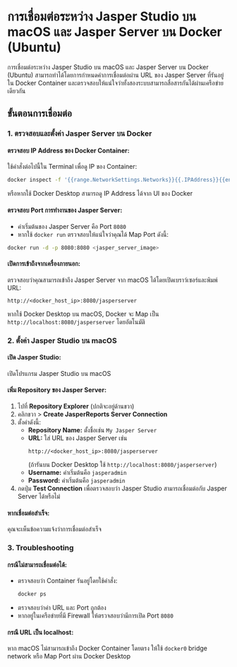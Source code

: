 # การเชื่อมต่อระหว่าง Jasper Studio บน macOS และ Jasper Server บน Docker (Ubuntu)

การเชื่อมต่อระหว่าง Jasper Studio บน macOS และ Jasper Server บน Docker (Ubuntu) สามารถทำได้โดยการกำหนดค่าการเชื่อมต่อผ่าน URL ของ Jasper Server ที่รันอยู่ใน Docker Container และตรวจสอบให้แน่ใจว่าทั้งสองระบบสามารถสื่อสารกันได้ผ่านเครือข่ายเดียวกัน

## ขั้นตอนการเชื่อมต่อ

### 1. ตรวจสอบและตั้งค่า Jasper Server บน Docker

#### ตรวจสอบ IP Address ของ Docker Container:
ใช้คำสั่งต่อไปนี้ใน Terminal เพื่อดู IP ของ Container:
```bash
docker inspect -f '{{range.NetworkSettings.Networks}}{{.IPAddress}}{{end}}' <container_id>
```
หรือหากใช้ Docker Desktop สามารถดู IP Address ได้จาก UI ของ Docker

#### ตรวจสอบ Port การทำงานของ Jasper Server:
- ค่าเริ่มต้นของ Jasper Server คือ Port `8080`
- หากใช้ `docker run` ตรวจสอบให้แน่ใจว่าคุณได้ Map Port ดังนี้:
```bash
docker run -d -p 8080:8080 <jasper_server_image>
```

#### เปิดการเข้าถึงจากเครื่องภายนอก:
ตรวจสอบว่าคุณสามารถเข้าถึง Jasper Server จาก macOS ได้โดยเปิดเบราว์เซอร์และพิมพ์ URL:
```text
http://<docker_host_ip>:8080/jasperserver
```
หากใช้ Docker Desktop บน macOS, Docker จะ Map เป็น `http://localhost:8080/jasperserver` โดยอัตโนมัติ

### 2. ตั้งค่า Jasper Studio บน macOS

#### เปิด Jasper Studio:
เปิดโปรแกรม Jasper Studio บน macOS

#### เพิ่ม Repository ของ Jasper Server:
1. ไปที่ **Repository Explorer** (ปกติจะอยู่ด้านขวา)
2. คลิกขวา > **Create JasperReports Server Connection**
3. ตั้งค่าดังนี้:
   - **Repository Name:** ตั้งชื่อเช่น `My Jasper Server`
   - **URL:** ใส่ URL ของ Jasper Server เช่น
     ```text
     http://<docker_host_ip>:8080/jasperserver
     ```
     (ถ้ารันบน Docker Desktop ใช้ `http://localhost:8080/jasperserver`)
   - **Username:** ค่าเริ่มต้นคือ `jasperadmin`
   - **Password:** ค่าเริ่มต้นคือ `jasperadmin`
4. กดปุ่ม **Test Connection** เพื่อตรวจสอบว่า Jasper Studio สามารถเชื่อมต่อกับ Jasper Server ได้หรือไม่

#### หากเชื่อมต่อสำเร็จ:
คุณจะเห็นข้อความแจ้งว่าการเชื่อมต่อสำเร็จ

### 3. Troubleshooting

#### กรณีไม่สามารถเชื่อมต่อได้:
- ตรวจสอบว่า Container รันอยู่โดยใช้คำสั่ง:
  ```bash
  docker ps
  ```
- ตรวจสอบว่าค่า URL และ Port ถูกต้อง
- หากอยู่ในเครือข่ายที่มี Firewall ให้ตรวจสอบว่ามีการเปิด Port `8080`

#### กรณี URL เป็น localhost:
หาก macOS ไม่สามารถเข้าถึง Docker Container โดยตรง ให้ใช้ `docker0` bridge network หรือ Map Port ผ่าน Docker Desktop
